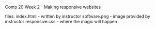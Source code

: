Comp 20 Week 2 - Making responsive websites

files:
index.html - written by instructor
software.png - image provided by instructor
responsive.css - where the magic will happen
